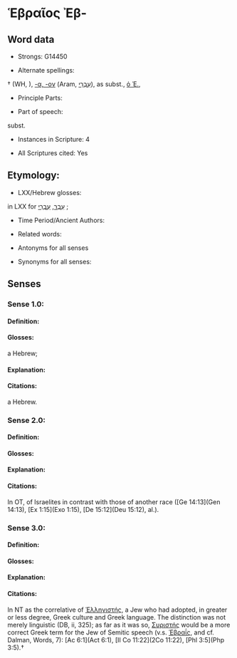# Ἑβραῖος Ἐβ-

<!-- Status: S2=NeedsEdits -->
<!-- Lexica used for edits:   -->

## Word data

* Strongs: G14450

* Alternate spellings:

†  (WH, ), [-α, -ον]() (Aram, [עִבְרַי](//en-uhl/H5675)), as subst., [ὁ Ἑ.](), 

* Principle Parts: 


* Part of speech: 

subst.

* Instances in Scripture: 4

* All Scriptures cited: Yes

## Etymology: 


* LXX/Hebrew glosses: 

in LXX for [עֵבֶר](//en-uhl/H5676), [עִבְרִי](//en-uhl/H5681) ;

* Time Period/Ancient Authors: 


* Related words: 

* Antonyms for all senses

* Synonyms for all senses: 


## Senses 


### Sense  1.0: 

#### Definition: 

#### Glosses: 

a Hebrew; 

#### Explanation: 


#### Citations: 

a Hebrew.

### Sense  2.0: 

#### Definition: 


#### Glosses:



#### Explanation:



#### Citations: 

In OT, of Israelites in contrast with those of another race ([Ge 14:13](Gen 14:13), [Ex 1:15](Exo 1:15), [De 15:12](Deu 15:12), al.). 

### Sense  3.0: 

#### Definition: 


#### Glosses:



#### Explanation:



#### Citations: 

In NT as the correlative of [Ἑλληνιστής](), a Jew who had adopted, in greater or less degree, Greek culture and Greek language. The distinction was not merely linguistic (DB, ii, 325); as far as it was so, [Συριστής]() would be a more correct Greek term for the Jew of Semitic speech (v.s. [Ἑβραΐς](), and cf. Dalman, Words, 7): [Ac 6:1](Act 6:1), [II Co 11:22](2Co 11:22), [Phl 3:5](Php 3:5).†
